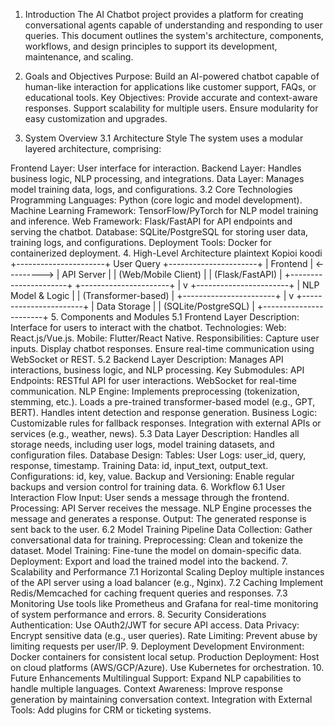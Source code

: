 1. Introduction
The AI Chatbot project provides a platform for creating conversational agents capable of understanding and responding to user queries. This document outlines the system's architecture, components, workflows, and design principles to support its development, maintenance, and scaling.

2. Goals and Objectives
Purpose: Build an AI-powered chatbot capable of human-like interaction for applications like customer support, FAQs, or educational tools.
Key Objectives:
Provide accurate and context-aware responses.
Support scalability for multiple users.
Ensure modularity for easy customization and upgrades.
3. System Overview
3.1 Architecture Style
The system uses a modular layered architecture, comprising:

Frontend Layer: User interface for interaction.
Backend Layer: Handles business logic, NLP processing, and integrations.
Data Layer: Manages model training data, logs, and configurations.
3.2 Core Technologies
Programming Languages: Python (core logic and model development).
Machine Learning Framework: TensorFlow/PyTorch for NLP model training and inference.
Web Framework: Flask/FastAPI for API endpoints and serving the chatbot.
Database: SQLite/PostgreSQL for storing user data, training logs, and configurations.
Deployment Tools: Docker for containerized deployment.
4. High-Level Architecture
plaintext
Kopioi koodi
+----------------------+   User Query   +----------------------+
|      Frontend        |  <--------->  |       API Server      |
| (Web/Mobile Client)  |               |  (Flask/FastAPI)      |
+----------------------+               +----------------------+
                                         |
                                         v
                           +-----------------------+
                           |  NLP Model & Logic    |
                           |  (Transformer-based)  |
                           +-----------------------+
                                         |
                                         v
                           +-----------------------+
                           |     Data Storage      |
                           | (SQLite/PostgreSQL)   |
                           +-----------------------+
5. Components and Modules
5.1 Frontend Layer
Description: Interface for users to interact with the chatbot.
Technologies:
Web: React.js/Vue.js.
Mobile: Flutter/React Native.
Responsibilities:
Capture user inputs.
Display chatbot responses.
Ensure real-time communication using WebSocket or REST.
5.2 Backend Layer
Description: Manages API interactions, business logic, and NLP processing.
Key Submodules:
API Endpoints:
RESTful API for user interactions.
WebSocket for real-time communication.
NLP Engine:
Implements preprocessing (tokenization, stemming, etc.).
Loads a pre-trained transformer-based model (e.g., GPT, BERT).
Handles intent detection and response generation.
Business Logic:
Customizable rules for fallback responses.
Integration with external APIs or services (e.g., weather, news).
5.3 Data Layer
Description: Handles all storage needs, including user logs, model training datasets, and configuration files.
Database Design:
Tables:
User Logs: user_id, query, response, timestamp.
Training Data: id, input_text, output_text.
Configurations: id, key, value.
Backup and Versioning:
Enable regular backups and version control for training data.
6. Workflow
6.1 User Interaction Flow
Input: User sends a message through the frontend.
Processing:
API Server receives the message.
NLP Engine processes the message and generates a response.
Output: The generated response is sent back to the user.
6.2 Model Training Pipeline
Data Collection: Gather conversational data for training.
Preprocessing: Clean and tokenize the dataset.
Model Training: Fine-tune the model on domain-specific data.
Deployment: Export and load the trained model into the backend.
7. Scalability and Performance
7.1 Horizontal Scaling
Deploy multiple instances of the API server using a load balancer (e.g., Nginx).
7.2 Caching
Implement Redis/Memcached for caching frequent queries and responses.
7.3 Monitoring
Use tools like Prometheus and Grafana for real-time monitoring of system performance and errors.
8. Security Considerations
Authentication: Use OAuth2/JWT for secure API access.
Data Privacy: Encrypt sensitive data (e.g., user queries).
Rate Limiting: Prevent abuse by limiting requests per user/IP.
9. Deployment
Development Environment:
Docker containers for consistent local setup.
Production Deployment:
Host on cloud platforms (AWS/GCP/Azure).
Use Kubernetes for orchestration.
10. Future Enhancements
Multilingual Support: Expand NLP capabilities to handle multiple languages.
Context Awareness: Improve response generation by maintaining conversation context.
Integration with External Tools: Add plugins for CRM or ticketing systems.
